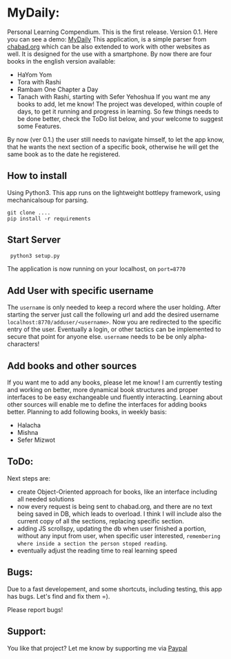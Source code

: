 # MyDaily:
Personal Learning Compendium.
This is the first release. Version 0.1. Here you can see a demo: [MyDaily](mydaily.online-shiurim.org)
This application, is a simple parser from [chabad.org](https://chabad.org) which can be also extended to work with other websites as well. It is designed for the use with a smartphone.
By now there are four books in the english version available: 
 - HaYom Yom
 - Tora with Rashi
 - Rambam One Chapter a Day
 - Tanach with Rashi, starting with Sefer Yehoshua
If you want me any books to add, let me know! The project was developed, within couple of days, to get it running and progress in learning. So few things needs to be done better, check the ToDo list below, and your welcome to suggest some Features. 

By now (ver 0.1.) the user still needs to navigate himself, to let the app know, that he wants the next section of a specific book, otherwise he will get the same book as to the date he registered.

## How to install
Using Python3. This app runs on the lightweight bottlepy framework, using mechanicalsoup for parsing.
```
git clone ....
pip install -r requirements
```
## Start Server
```python
 python3 setup.py
```
The application is now running on your localhost, on `port=8770`

## Add User with specific username
The `username` is only needed to keep a record where the user holding. 
After starting the server just call the following url and add the desired username  `localhost:8770/adduser/<username>`.
Now you are redirected to the specific entry of the user. Eventually a login, or other tactics can be implemented to secure that point for anyone else.
`username` needs to be be only alpha-characters!

## Add books and other sources
If you want me to add any books, please let me know!
I am currently testing and working on better, more dynamical book structures and proper interfaces to be easy exchangeable und fluently interacting. Learning about other sources will enable me to define the interfaces for adding books better.
Planning to add following books, in weekly basis:
- Halacha
- Mishna
- Sefer Mizwot

## ToDo:
Next steps are:
- create Object-Oriented approach for books, like an interface including all needed solutions
- now every request is being sent to chabad.org, and there are no text being saved in DB, which leads to overload. I think I will include also the current copy of all the sections, replacing specific section.
- adding JS scrollspy, updating the db when user finished a portion, without any input from user, when specific user interested, `remembering where inside a section the person stoped reading`.
- eventually adjust the reading time to real learning speed

## Bugs:
Due to a fast developement, and some shortcuts, including testing, this app has bugs. Let's find and fix them =).

Please report bugs!

## Support:
You like that project? Let me know by supporting me via [Paypal](paypal.me/OnlineShiurim)